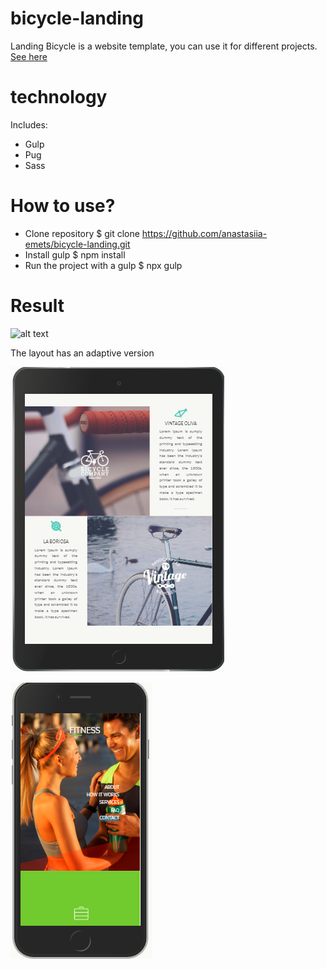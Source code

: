 # bicycle-landing
Landing Bicycle is a website template, you can use it for different projects.
[See here](https://anastasiia-emets.github.io/bicycle-landing/dist/index.html)
# technology
Includes:
- Gulp
- Pug
- Sass
# How to use?
- Clone repository $ git clone https://github.com/anastasiia-emets/bicycle-landing.git
- Install gulp $ npm install 
- Run the project with a gulp $ npx gulp
# Result
![alt text](https://raw.githubusercontent.com/bootstrapthemesco/fitness-html-one-page-bootstrap-template/master/Fitness.jpg)

The layout has an adaptive version 

![alt text](https://github.com/anastasiia-emets/bicycle-landing/blob/master/1.png "fitness")

![alt text](https://github.com/anastasiia-emets/bicycle-landing/blob/master/Untitled1.png "fitness")


